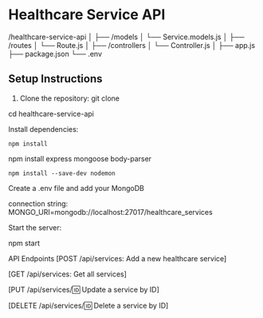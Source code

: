 # Healthcare Service API

/healthcare-service-api
│
├── /models
│   └── Service.models.js
│
├── /routes
│   └── Route.js
│
├── /controllers
│   └── Controller.js
│
├── app.js
├── package.json
└── .env


## Setup Instructions

1. Clone the repository:
git clone <repository-url>

cd healthcare-service-api
 
 Install dependencies:

    npm install

    
npm install express mongoose body-parser

    npm install --save-dev nodemon


Create a .env file and add your MongoDB 

connection string:
MONGO_URI=mongodb://localhost:27017/healthcare_services
 
Start the server:

npm start

API Endpoints
[POST /api/services: Add a new healthcare service] 

[GET /api/services: Get all services]

[PUT /api/services/:id: Update a service by ID]

[DELETE /api/services/:id: Delete a service by ID]

